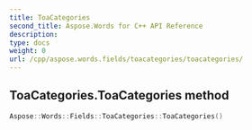 ```yaml
---
title: ToaCategories
second_title: Aspose.Words for C++ API Reference
description: 
type: docs
weight: 0
url: /cpp/aspose.words.fields/toacategories/toacategories/
---
```

## ToaCategories.ToaCategories method




```cpp
Aspose::Words::Fields::ToaCategories::ToaCategories()
```

